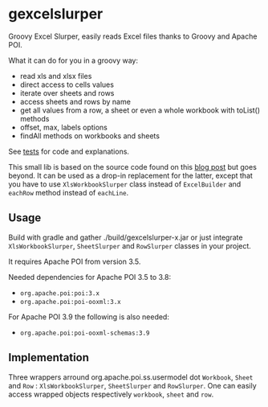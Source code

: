 gexcelslurper
=============

Groovy Excel Slurper, easily reads Excel files thanks to Groovy and Apache POI.

What it can do for you in a groovy way:
* read xls and xlsx files
* direct access to cells values
* iterate over sheets and rows
* access sheets and rows by name
* get all values from a row, a sheet or even a whole workbook with toList() methods
* offset, max, labels options
* findAll methods on workbooks and sheets

See [tests](https://github.com/florent-blanvillain/gexcelslurper/blob/master/test/org/gexcelslurper/ExcelSlurperTest.groovy) for code and explanations.

This small lib is based on the source code found on this [blog post](http://www.technipelago.se/content/technipelago/blog/44) but goes beyond.
It can be used as a drop-in replacement for the latter, except that you have to use `XlsWorkbookSlurper` class instead of `ExcelBuilder` and `eachRow` method instead of `eachLine`.

## Usage

Build with gradle and gather ./build/gexcelslurper-x.jar or just integrate `XlsWorkbookSlurper`, `SheetSlurper` and `RowSlurper` classes in your project.

It requires Apache POI from version 3.5.

Needed dependencies for Apache POI 3.5 to 3.8:
* `org.apache.poi:poi:3.x`
* `org.apache.poi:poi-ooxml:3.x`

For Apache POI 3.9 the following is also needed:
* `org.apache.poi:poi-ooxml-schemas:3.9`

## Implementation

Three wrappers arround org.apache.poi.ss.usermodel dot `Workbook`, `Sheet` and `Row` : `XlsWorkbookSlurper`, `SheetSlurper` and `RowSlurper`.
One can easily access wrapped objects respectively `workbook`, `sheet` and `row`.


